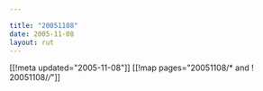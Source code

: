 ```yaml
---

title: "20051108"
date: 2005-11-08
layout: rut
---
```


[[!meta updated="2005-11-08"]]
[[!map pages="20051108/* and ! 20051108/*/*"]]
